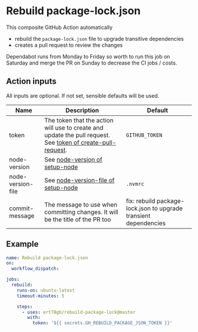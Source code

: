 # Rebuild package-lock.json

This composite GitHub Action automatically

- rebuild the `package-lock.json` file to upgrade transitive dependencies
- creates a pull request to review the changes

Dependabot runs from Monday to Friday so worth to run this job on Saturday and merge the PR on Sunday to decrease the CI
jobs / costs.

## Action inputs

All inputs are optional. If not set, sensible defaults will be used.

| Name              | Description                                                                                                                                                                                          | Default                                                          |
|-------------------|------------------------------------------------------------------------------------------------------------------------------------------------------------------------------------------------------|------------------------------------------------------------------|
| token             | The token that the action will use to create and update the pull request. See [token of create-pull-request](https://github.com/peter-evans/create-pull-request/tree/main?tab=readme-ov-file#token). | `GITHUB_TOKEN`                                                   |
| node-version      | See [node-version of setup-node](https://github.com/actions/setup-node#usage)                                                                                                                        |                                                                  |
| node-version-file | See [node-version-file of setup-node](https://github.com/actions/setup-node#usage)                                                                                                                   | `.nvmrc`                                                         |
| commit-message    | The message to use when committing changes. It will be the title of the PR too                                                                                                                       | fix: rebuild package-lock.json to upgrade transient dependencies |

## Example

```yaml
name: Rebuild package-lock.json
on:
  workflow_dispatch:

jobs:
  rebuild:
    runs-on: ubuntu-latest
    timeout-minutes: 5

    steps:
      - uses: ert78gb/rebuild-package-lock@master
        with:
          token: '${{ secrets.GH_REBUILD_PACKAGE_JSON_TOKEN }}'
```
